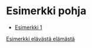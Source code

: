 # Esimerkki pohja

  * [Esimerkki 1](https://github.com/JAMK-IT/TT0S0100-software-desing-and-testing/blob/master/projektisuunnitelman-pohja.md)



[Esimerkki elävästä elämästä](https://confluence.csc.fi/download/attachments/39061136/2014_02_12_+eHops-projektisuunnitelma.doc?version=1&modificationDate=1393499464188)
